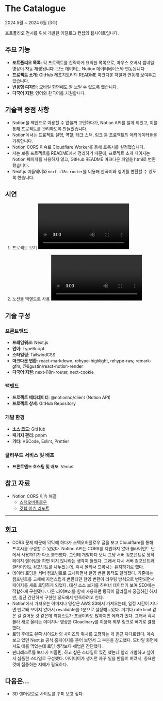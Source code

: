 # The Catalogue

2024 5월 ~ 2024 6월 (3주)

포트폴리오 전시를 위해 개발한 카탈로그 컨셉의 웹사이트입니다.

## 주요 기능

- **포트폴리오 목록**: 각 프로젝트를 간략하게 요약한 목록으로, 마우스 호버시 썸네일 영상이 자동 재생됩니다. 모든 데이터는 Notion 데이터베이스와 연동됩니다.
- **프로젝트 소개**: GitHub 레포지토리의 README 마크다운 파일과 연동해 보여주고 있습니다.
- **반응형 디자인**: 모바일 화면에도 잘 보일 수 있도록 했습니다.
- **다국어 지원**: 영어와 한국어를 지원합니다.

## 기술적 중점 사항

- Notion을 백엔드로 이용할 수 없을까 고민하다가, Notion API를 알게 되었고, 이를 통해 프로젝트를 관리하도록 만들었습니다.
- Notion에서는 프로젝트 설명, 역할, 테크 스택, 링크 등 프로젝트의 메타데이터들을 기록합니다.
- Notion CORS 이슈로 Cloudflare Worker를 통해 프록시를 설정했습니다.
- 저는 보통 프로젝트를 README에서 정리하기 때문에, 프로젝트 소개 페이지는 Notion 페이지를 사용하지 않고, GitHub README 마크다운 파일을 html로 변환했습니다.
- Next.js 미들웨어와 `next-i18n-router`를 이용해 한국어와 영어를 변환할 수 있도록 했습니다.

## 시연

1. 프로젝트 보기
     <video src="https://github.com/urbanscratcher/project-the-catalogue/assets/17016494/4f4a7986-c76e-488d-8463-05935044e394" controls></video>

2. 노션을 백엔드로 사용
   <video src="https://github.com/urbanscratcher/project-the-catalogue/assets/17016494/43c71b2c-50ed-4ad2-ba69-60ad94a66883" controls></video>

## 기술 구성

### 프론트엔드

- **프레임워크**: Next.js
- **언어**: TypeScript
- **스타일링**: TailwindCSS
- **마크다운 변환**: react-markdown, rehype-highlight, rehype-raw, remark-gfm, @9gustin/react-notion-render
- **다국어 지원**: next-i18n-router, next-cookie

### 백엔드

- **프로젝트 메타데이터**: @notionhq/client (Notion API)
- **프로젝트 상세**: GitHub Repository

### 개발 환경

- **소스 코드**: GitHub
- **패키지 관리**: pnpm
- **기타**: VSCode, Eslint, Prettier

### 클라우드 서비스 및 배포

- **프론트엔드 호스팅 및 배포**: Vercel

## 참고 자료

- Notion CORS 이슈 해결
  - [스택오버플로우](https://stackoverflow.com/questions/74081980/notion-so-api-always-throws-cors-error-while-developing-react-application-locall)
  - [깃헙 이슈 리포트](https://github.com/makenotion/notion-sdk-js/issues/96#issuecomment-870581720)

---

## 회고

- CORS 문제 때문에 막막해 하다가 스택오버플로우 글을 보고 Cloudflare를 통해 프록시를 구성할 수 있었다. Notion API는 CORS를 지원하지 않아 클라이언트 단에서 사용하기가 다소 불편했다. 그런데 개발하다 보니 그냥 서버 컴포넌트로 정적 페이지 렌더링을 하면 되지 않나라는 생각이 들었다. 그래서 다시 서버 컴포넌트와 클라이언트 컴포넌트를 나누었는데, 혹시 몰라서 프록시는 유지하기로 했다.
- 데이터 로딩을 서버 컴포넌트로 교체하면서 한영 변환 동작도 달라졌다. 기존에는 컴포넌트를 교체해 자연스럽게 변환되던 한영 변환이 라우팅 방식으로 변환되면서 페이지를 새로 로딩하게 되었다. 대신 소스 보기를 하며너 데이터가 보여 SEO에는 적합하게 구현됐다. 다른 라이브러를 함께 사용하면 동작이 달라질까 궁금하긴 하지만, 일단 간단하게 구현한 정도에서 만족하려고 한다.
- Notion에서 가져오는 이미지나 영상은 AWS S3에서 가져오는데, 일정 시간이 지나면 만료돼 보이지 않아서 revalidate를 1분으로 설정해두었다. 거기다 rate limit 같은 걸 걸어둔 것 같은데 리퀘스트가 조금이라도 많아지면 에러가 떴다. 그래서 혹시 몰라 새로 올리는 이미지나 영상은 Cloudinary를 이용해 외부 링크로 빼기로 결정했다.
- 로딩 후에도 왼쪽 사이드바의 사이즈와 위치를 고정하는 게 은근 까다로웠다. 계속 보고 있던 Next.js 공식 홈페이지를 뜯어 보면서 그 부분을 참고했다. 모바일 화면에서도 애를 먹었는데 로딩 생각보다 해법은 간단했다.
- 핀터레스트를 보다가 떠올린, 하고 싶은 스타일이 있긴 했는데 빨리 개발하고 싶어서 심플한 스타일로 구성했다. 아이디어가 생기면 자꾸 일을 만들어 버려서, 중요한 것에 집중하는 지혜가 필요하다.

## 다음은...

- 3D 렌더링으로 사이트를 꾸며 보고 싶다.
